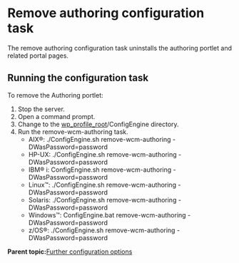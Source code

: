 # Remove authoring configuration task 

The remove authoring configuration task uninstalls the authoring portlet and related portal pages.

## Running the configuration task

To remove the Authoring portlet:

1.  Stop the server.
2.  Open a command prompt.
3.  Change to the [wp\_profile\_root](../reference/wpsdirstr.md#wp_profile_root)/ConfigEngine directory.
4.  Run the remove-wcm-authoring task.
    -   AIX®: ./ConfigEngine.sh remove-wcm-authoring -DWasPassword=password
    -   HP-UX: ./ConfigEngine.sh remove-wcm-authoring -DWasPassword=password
    -   IBM® i: ConfigEngine.sh remove-wcm-authoring -DWasPassword=password
    -   Linux™: ./ConfigEngine.sh remove-wcm-authoring -DWasPassword=password
    -   Solaris: ./ConfigEngine.sh remove-wcm-authoring -DWasPassword=password
    -   Windows™: ConfigEngine.bat remove-wcm-authoring -DWasPassword=password
    -   z/OS®: ./ConfigEngine.sh remove-wcm-authoring -DWasPassword=password

**Parent topic:**[Further configuration options ](../wcm/wcm_config.md)

